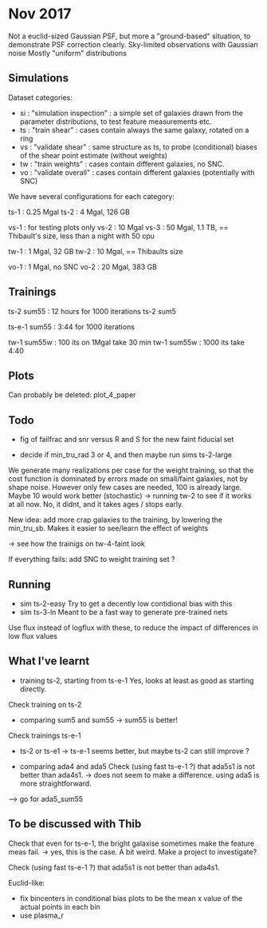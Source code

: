 Nov 2017
========

Not a euclid-sized Gaussian PSF, but more a "ground-based" situation, to demonstrate PSF correction clearly.
Sky-limited observations with Gaussian noise
Mostly "uniform" distributions


Simulations
-----------

Dataset categories:

  * si : "simulation inspection" : a simple set of galaxies drawn from the parameter distributions, to test feature measurements etc.
  * ts : "train shear" : cases contain always the same galaxy, rotated on a ring
  * vs : "validate shear" : same structure as ts, to probe (conditional) biases of the shear point estimate (without weights)
  * tw : "train weights" : cases contain different galaxies, no SNC.
  * vo : "validate overall" : cases contain different galaxies (potentially with SNC) 


We have several configurations for each category:


ts-1 : 0.25 Mgal
ts-2 : 4 Mgal, 126 GB

vs-1 : for testing plots only
vs-2 : 10 Mgal
vs-3 : 50 Mgal, 1.1 TB, == Thibault's size, less than a night with 50 cpu


tw-1 : 1 Mgal, 32 GB
tw-2 : 10 Mgal, == Thibaults size

vo-1 : 1 Mgal, no SNC
vo-2 : 20 Mgal, 383 GB



Trainings
---------




ts-2 sum55 : 12 hours for 1000 iterations
ts-2 sum5



ts-e-1 sum55 : 3:44 for 1000 iterations 


tw-1 sum55w : 100 its on 1Mgal take 30 min
tw-1 sum55w : 1000 its take 4:40




Plots
-----



Can probably be deleted:
plot_4_paper


Todo
----
- fig of failfrac and snr versus R and S for the new faint fiducial set

- decide if min_tru_rad 3 or 4, and then maybe run sims ts-2-large



We generate many realizations per case for the weight training, so that the cost function is dominated by errors made on small/faint galaxies, not by shape noise.
However only few cases are needed, 100 is already large. Maybe 10 would work better (stochastic)
-> running tw-2 to see if it works at all now. No, it didnt, and it takes ages / stops early.

New idea: add more crap galaxies to the training, by lowering the min_tru_sb.
Makes it easier to see/learn the effect of weights

-> see how the trainigs on tw-4-faint look



If everything fails: add SNC to weight training set ?


Running
-------

	
- sim ts-2-easy
	Try to get a decently low contidional bias with this
- sim ts-3-ln
	Meant to be a fast way to generate pre-trained nets
	
Use flux instead of logflux with these, to reduce the impact of differences in low flux values



What I've learnt
----------------

- training ts-2, starting from ts-e-1
	Yes, looks at least as good as starting directly.

Check training on ts-2
-  comparing sum5 and sum55
-> sum55 is better!

Check trainings ts-e-1
- ts-2 or ts-e1
-> ts-e-1 seems better, but maybe ts-2 can still improve ?


- comparing ada4 and ada5
Check (using fast ts-e-1 ?) that ada5s1 is not better than ada4s1.
-> does not seem to make a difference. using ada5 is more straightforward.


--> go for ada5_sum55



To be discussed with Thib
-------------------------

Check that even for ts-e-1, the bright galaxise sometimes make the feature meas fail.
-> yes, this is the case. A bit weird. Make a project to investigate?

Check (using fast ts-e-1 ?) that ada5s1 is not better than ada4s1.

Euclid-like:
  * fix bincenters in conditional bias plots to be the mean x value of the actual points in each bin
  * use plasma_r




